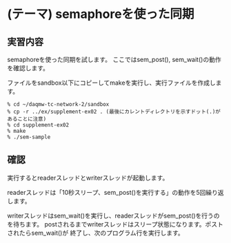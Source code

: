 (テーマ) semaphoreを使った同期
====================================

実習内容
--------

semaphoreを使った同期を試します。
ここではsem_post(), sem_wait()の動作を確認します。

ファイルをsandbox以下にコピーしてmakeを実行し、実行ファイルを作成します。

    % cd ~/daqmw-tc-network-2/sandbox
    % cp -r ../ex/supplement-ex02 . (最後にカレントディレクトリを示すドット(.)があることに注意)
    % cd supplement-ex02
    % make
    % ./sem-sample

確認
----

実行するとreaderスレッドとwriterスレッドが起動します。

readerスレッドは「10秒スリープ、sem_post()を実行する」の動作を5回繰り返します。

writerスレッドはsem_wait()を実行し、readerスレッドがsem_post()を行うのを待ちます。
postされるまでwriterスレッドはスリープ状態になります。ポストされたらsem_wait()が
終了し、次のプログラム行を実行します。

